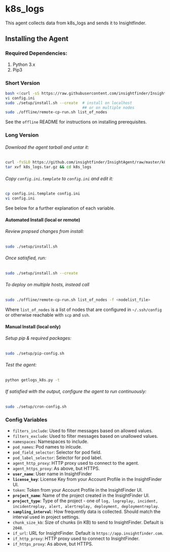 # k8s_logs
This agent collects data from k8s_logs and sends it to Insightfinder.
## Installing the Agent

### Required Dependencies:
1. Python 3.x 
1. Pip3

### Short Version
```bash
bash <(curl -sS https://raw.githubusercontent.com/insightfinder/InsightAgent/master/utils/fetch-agent.sh) k8s_logs && cd k8s_logs
vi config.ini
sudo ./setup/install.sh --create  # install on localhost
                                  ## or on multiple nodes
sudo ./offline/remote-cp-run.sh list_of_nodes
```

See the `offline` README for instructions on installing prerequisites.

### Long Version
###### Download the agent tarball and untar it:
```bash
curl -fsSLO https://github.com/insightfinder/InsightAgent/raw/master/k8s_logs/k8s_logs.tar.gz
tar xvf k8s_logs.tar.gz && cd k8s_logs
```

###### Copy `config.ini.template` to `config.ini` and edit it:
```bash
cp config.ini.template config.ini
vi config.ini
```
See below for a further explanation of each variable.

#### Automated Install (local or remote)
###### Review propsed changes from install:
```bash
sudo ./setup/install.sh
```

###### Once satisfied, run:
```bash
sudo ./setup/install.sh --create
```

###### To deploy on multiple hosts, instead call 
```bash
sudo ./offline/remote-cp-run.sh list_of_nodes -f <nodelist_file>
```
Where `list_of_nodes` is a list of nodes that are configured in `~/.ssh/config` or otherwise reachable with `scp` and `ssh`.

#### Manual Install (local only)

###### Setup pip & required packages:
```bash
sudo ./setup/pip-config.sh
```

###### Test the agent:
```bash
python getlogs_k8s.py -t
```

###### If satisfied with the output, configure the agent to run continuously:
```bash
sudo ./setup/cron-config.sh
```

### Config Variables
* `filters_include`: Used to filter messages based on allowed values.
* `filters_exclude`: Used to filter messages based on unallowed values.
* `namespaces`: Namespaces to include.
* `pod_names`: Pod names to inlcude.
* `pod_field_selector`: Selector for pod field.
* `pod_label_selector`: Selector for pod label.
* `agent_http_proxy`: HTTP proxy used to connect to the agent.
* `agent_https_proxy`: As above, but HTTPS.
* **`user_name`**: User name in InsightFinder
* **`license_key`**: License Key from your Account Profile in the InsightFinder UI. 
* `token`: Token from your Account Profile in the InsightFinder UI. 
* **`project_name`**: Name of the project created in the InsightFinder UI. 
* **`project_type`**: Type of the project - one of `log, logreplay, incident, incidentreplay, alert, alertreplay, deployment, deploymentreplay`.
* **`sampling_interval`**: How frequently data is collected. Should match the interval used in project settings.
* `chunk_size_kb`: Size of chunks (in KB) to send to InsightFinder. Default is `2048`.
* `if_url`: URL for InsightFinder. Default is `https://app.insightfinder.com`.
* `if_http_proxy`: HTTP proxy used to connect to InsightFinder.
* `if_https_proxy`: As above, but HTTPS.
